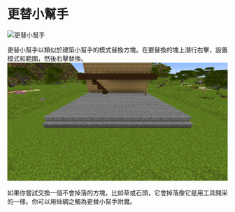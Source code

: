 # 更替小幫手

![更替小幫手](item:buildinggadgets:exchangertool)

更替小幫手以類似於建築小幫手的模式替換方塊。在要替換的塊上潛行右擊，設置模式和範圍，然後右擊替換。
![](exchange.png)

如果你嘗試交換一個不會掉落的方塊，比如草或石頭，它會掉落像它是用工具開采的一樣。你可以用絲綢之觸為更替小幫手附魔。